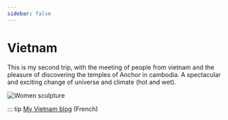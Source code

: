 ```yaml
---
sidebar: false
---
```


# Vietnam

This is my second trip, with the meeting of people from vietnam and the pleasure of discovering the temples of Anchor in cambodia. A spectacular and exciting change of universe and climate (hot and wet).

<img :src="$withBase('/img/anchor.jpg')" alt="Women sculpture">

::: tip
[My Vietnam blog](http://vietnam.rouquin.me) (French)
